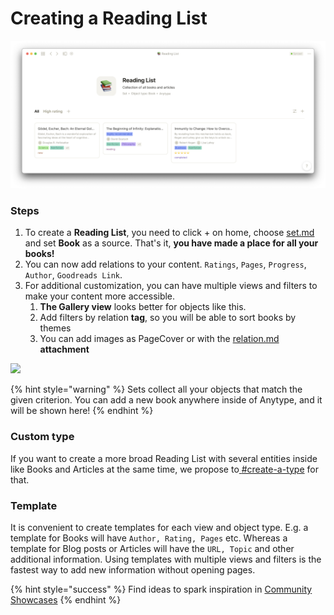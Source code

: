 # Creating a Reading List

![](<../.gitbook/assets/Screenshot 2021-11-09 at 18.54.53.png>)

### Steps

1. To create a **Reading List**, you need to click + on home, choose [set.md](../fundamentals/set.md "mention") and set **Book** as a source. That's it, **you have made a place for all your books!**
2. &#x20; You can now add relations to your content. `Ratings`, `Pages`, `Progress`, `Author`, `Goodreads Link`.
3. For additional customization, you can have multiple views and filters to make your content more accessible.&#x20;
   1. **The Gallery view** looks better for objects like this.
   2. Add filters by relation **tag**, so you will be able to sort books by themes
   3. You can add images as PageCover or with the [relation.md](../fundamentals/relation.md "mention") **attachment**&#x20;

![](<../.gitbook/assets/test (4).gif>)

{% hint style="warning" %}
Sets collect all your objects that match the given criterion. You can add a new book anywhere inside of Anytype, and it will be shown here!
{% endhint %}

### Custom type

If you want to create a more broad Reading List with several entities inside like Books and Articles at the same time, we propose to[ ](https://doc.anytype.io/intro/fundamentals/type#creating-types)[#create-a-type](../fundamentals/type/#create-a-type "mention") for that.

### Template

It is convenient to create templates for each view and object type. E.g. a template for Books will have `Author, Rating, Pages` etc. Whereas a template for Blog posts or Articles will have the `URL, Topic` and other additional information. Using templates with multiple views and filters is the fastest way to add new information without opening pages.

{% hint style="success" %}
​Find ideas to spark inspiration in [Community Showcases](https://community.anytype.io/c/general-discussion/showcase/13)
{% endhint %}
